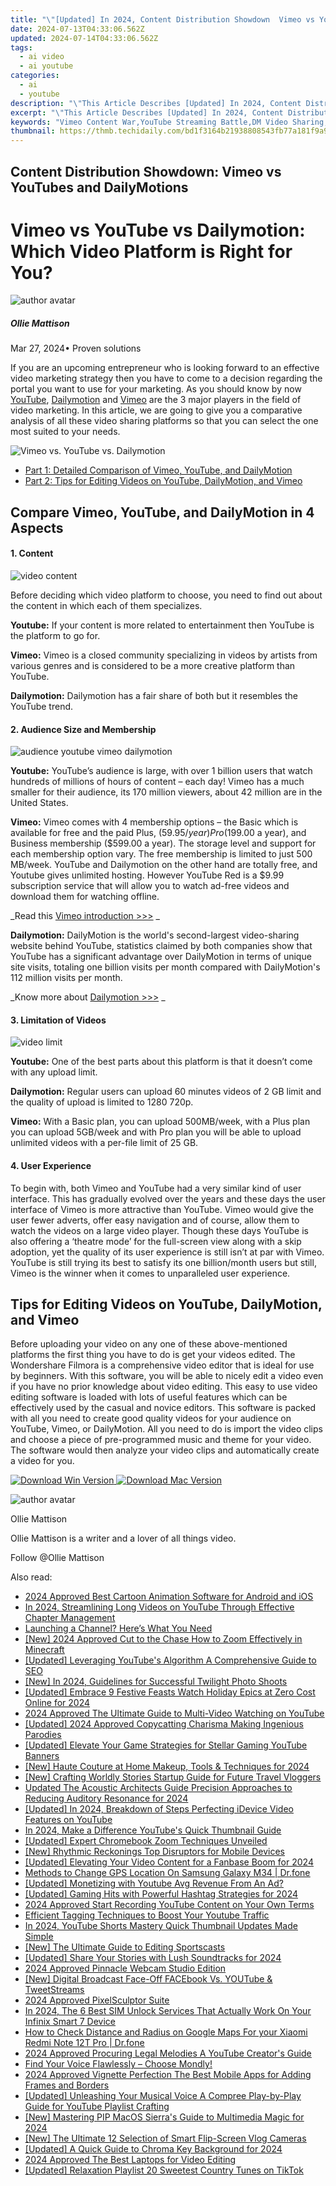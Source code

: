 ```yaml
---
title: "\"[Updated] In 2024, Content Distribution Showdown  Vimeo vs YouTubes and DailyMotions\""
date: 2024-07-13T04:33:06.562Z
updated: 2024-07-14T04:33:06.562Z
tags:
  - ai video
  - ai youtube
categories:
  - ai
  - youtube
description: "\"This Article Describes [Updated] In 2024, Content Distribution Showdown: Vimeo vs YouTubes and DailyMotions\""
excerpt: "\"This Article Describes [Updated] In 2024, Content Distribution Showdown: Vimeo vs YouTubes and DailyMotions\""
keywords: "Vimeo Content War,YouTube Streaming Battle,DM Video Sharing,Motion Media Distribution,Vimeo vs YouTube,DailyMotion Directed,Video Distro Showdown"
thumbnail: https://thmb.techidaily.com/bd1f3164b21938808543fb77a181f9a976b01572cf9b49cfe1852edc61f82d53.jpg
---
```


## Content Distribution Showdown: Vimeo vs YouTubes and DailyMotions

# Vimeo vs YouTube vs Dailymotion: Which Video Platform is Right for You?

![author avatar](https://images.wondershare.com/filmora/article-images/ollie-mattison.jpg)

##### Ollie Mattison

 Mar 27, 2024• Proven solutions

If you are an upcoming entrepreneur who is looking forward to an effective video marketing strategy then you have to come to a decision regarding the portal you want to use for your marketing. As you should know by now [YouTube](https://www.youtube.com/), [Dailymotion](http://www.dailymotion.com/) and [Vimeo](https://www.vimeo.com/) are the 3 major players in the field of video marketing. In this article, we are going to give you a comparative analysis of all these video sharing platforms so that you can select the one most suited to your needs.

![Vimeo vs. YouTube vs. Dailymotion](https://images.wondershare.com/filmora/article-images/vimeo-youtube-dailymotion.png)

* [Part 1: Detailed Comparison of Vimeo, YouTube, and DailyMotion](#part1)
* [Part 2: Tips for Editing Videos on YouTube, DailyMotion, and Vimeo](#part2)

## Compare Vimeo, YouTube, and DailyMotion in 4 Aspects

#### 1\.  Content

![video content](https://images.wondershare.com/filmora/article-images/video-content.jpg)

Before deciding which video platform to choose, you need to find out about the content in which each of them specializes.

**Youtube:** If your content is more related to entertainment then YouTube is the platform to go for.

 **Vimeo:** Vimeo is a closed community specializing in videos by artists from various genres and is considered to be a more creative platform than YouTube.

**Dailymotion:** Dailymotion has a fair share of both but it resembles the YouTube trend.

#### 2\.  Audience Size and Membership

![audience youtube vimeo dailymotion](https://images.wondershare.com/filmora/article-images/audience-youtube-vimeo-dailymotion.jpg)

**Youtube:** YouTube’s audience is large, with over 1 billion users that watch hundreds of millions of hours of content – each day! Vimeo has a much smaller for their audience, its 170 million viewers, about 42 million are in the United States.

**Vimeo:** Vimeo comes with 4 membership options – the Basic which is available for free and the paid Plus, ($59.95/ year) Pro ($199.00 a year), and Business membership ($599.00 a year). The storage level and support for each membership option vary. The free membership is limited to just 500 MB/week. YouTube and Dailymotion on the other hand are totally free, and Youtube gives unlimited hosting. However YouTube Red is a $9.99 subscription service that will allow you to watch ad-free videos and download them for watching offline.

 _Read this [Vimeo introduction >>>](https://tools.techidaily.com/wondershare/filmora/download/) _

**Dailymotion:** DailyMotion is the world's second-largest video-sharing website behind YouTube, statistics claimed by both companies show that YouTube has a significant advantage over DailyMotion in terms of unique site visits, totaling one billion visits per month compared with DailyMotion's 112 million visits per month.

_Know more about [Dailymotion >>>](https://tools.techidaily.com/wondershare/filmora/download/) _

#### 3\.  Limitation of Videos

![video limit](https://images.wondershare.com/filmora/article-images/videolimit-youtube-vimeo-dailymotion.jpg)

**Youtube:** One of the best parts about this platform is that it doesn’t come with any upload limit.

**Dailymotion:** Regular users can upload 60 minutes videos of 2 GB limit and the quality of upload is limited to 1280 720p.

**Vimeo:** With a Basic plan, you can upload 500MB/week, with a Plus plan you can upload 5GB/week and with Pro plan you will be able to upload unlimited videos with a per-file limit of 25 GB.

#### 4\.  User Experience

To begin with, both Vimeo and YouTube had a very similar kind of user interface. This has gradually evolved over the years and these days the user interface of Vimeo is more attractive than YouTube. Vimeo would give the user fewer adverts, offer easy navigation and of course, allow them to watch the videos on a large video player. Though these days YouTube is also offering a ‘theatre mode’ for the full-screen view along with a skip adoption, yet the quality of its user experience is still isn’t at par with Vimeo. YouTube is still trying its best to satisfy its one billion/month users but still, Vimeo is the winner when it comes to unparalleled user experience.

## Tips for Editing Videos on YouTube, DailyMotion, and Vimeo

Before uploading your video on any one of these above-mentioned platforms the first thing you have to do is get your videos edited. The Wondershare Filmora is a comprehensive video editor that is ideal for use by beginners. With this software, you will be able to nicely edit a video even if you have no prior knowledge about video editing. This easy to use video editing software is loaded with lots of useful features which can be effectively used by the casual and novice editors. This software is packed with all you need to create good quality videos for your audience on YouTube, Vimeo, or DailyMotion. All you need to do is import the video clips and choose a piece of pre-programmed music and theme for your video. The software would then analyze your video clips and automatically create a video for you.

[![Download Win Version](https://images.wondershare.com/filmora/guide/download-btn-win.jpg) ](https://tools.techidaily.com/wondershare/filmora/download/) [![Download Mac Version](https://images.wondershare.com/filmora/guide/download-btn-mac.jpg) ](https://tools.techidaily.com/wondershare/filmora/download/)

![author avatar](https://images.wondershare.com/filmora/article-images/ollie-mattison.jpg)

Ollie Mattison

Ollie Mattison is a writer and a lover of all things video.

Follow @Ollie Mattison


<ins class="adsbygoogle"
     style="display:block"
     data-ad-format="autorelaxed"
     data-ad-client="ca-pub-7571918770474297"
     data-ad-slot="1223367746"></ins>



<ins class="adsbygoogle"
     style="display:block"
     data-ad-client="ca-pub-7571918770474297"
     data-ad-slot="8358498916"
     data-ad-format="auto"
     data-full-width-responsive="true"></ins>



<span class="atpl-alsoreadstyle">Also read:</span>
<div><ul>
<li><a href="https://video-ai-editor.techidaily.com/2024-approved-best-cartoon-animation-software-for-android-and-ios/"><u>2024 Approved Best Cartoon Animation Software for Android and iOS</u></a></li>
<li><a href="https://youtube-web.techidaily.com/24-streamlining-long-videos-on-youtube-through-effective-chapter-management/"><u>In 2024, Streamlining Long Videos on YouTube Through Effective Chapter Management</u></a></li>
<li><a href="https://youtube-web.techidaily.com/hing-a-channel-heres-what-you-need/"><u>Launching a Channel? Here’s What You Need</u></a></li>
<li><a href="https://fox-links.techidaily.com/new-2024-approved-cut-to-the-chase-how-to-zoom-effectively-in-minecraft/"><u>[New] 2024 Approved  Cut to the Chase  How to Zoom Effectively in Minecraft</u></a></li>
<li><a href="https://youtube-web.techidaily.com/ed-leveraging-youtubes-algorithm-a-comprehensive-guide-to-seo/"><u>[Updated] Leveraging YouTube's Algorithm  A Comprehensive Guide to SEO</u></a></li>
<li><a href="https://digital-screen-recording.techidaily.com/new-in-2024-guidelines-for-successful-twilight-photo-shoots/"><u>[New] In 2024, Guidelines for Successful Twilight Photo Shoots</u></a></li>
<li><a href="https://youtube-web.techidaily.com/ed-embrace-9-festive-feasts-watch-holiday-epics-at-zero-cost-online-for-2024/"><u>[Updated] Embrace 9 Festive Feasts  Watch Holiday Epics at Zero Cost Online for 2024</u></a></li>
<li><a href="https://youtube-web.techidaily.com/approved-the-ultimate-guide-to-multi-video-watching-on-youtube/"><u>2024 Approved  The Ultimate Guide to Multi-Video Watching on YouTube</u></a></li>
<li><a href="https://youtube-web.techidaily.com/ed-2024-approved-copycatting-charisma-making-ingenious-parodies/"><u>[Updated] 2024 Approved  Copycatting Charisma  Making Ingenious Parodies</u></a></li>
<li><a href="https://youtube-web.techidaily.com/ed-elevate-your-game-strategies-for-stellar-gaming-youtube-banners/"><u>[Updated] Elevate Your Game  Strategies for Stellar Gaming YouTube Banners</u></a></li>
<li><a href="https://youtube-web.techidaily.com/aute-couture-at-home-makeup-tools-and-techniques-for-2024/"><u>[New] Haute Couture at Home  Makeup, Tools & Techniques for 2024</u></a></li>
<li><a href="https://youtube-videos.techidaily.com/new-crafting-worldly-stories-startup-guide-for-future-travel-vloggers/"><u>[New] Crafting Worldly Stories  Startup Guide for Future Travel Vloggers</u></a></li>
<li><a href="https://voice-adjusting.techidaily.com/updated-the-acoustic-architects-guide-precision-approaches-to-reducing-auditory-resonance-for-2024/"><u>Updated The Acoustic Architects Guide Precision Approaches to Reducing Auditory Resonance for 2024</u></a></li>
<li><a href="https://youtube-web.techidaily.com/ed-in-2024-breakdown-of-steps-perfecting-idevice-video-features-on-youtube/"><u>[Updated] In 2024, Breakdown of Steps  Perfecting iDevice Video Features on YouTube</u></a></li>
<li><a href="https://youtube-web.techidaily.com/24-make-a-difference-youtubes-quick-thumbnail-guide/"><u>In 2024, Make a Difference  YouTube's Quick Thumbnail Guide</u></a></li>
<li><a href="https://some-knowledge.techidaily.com/updated-expert-chromebook-zoom-techniques-unveiled/"><u>[Updated] Expert Chromebook Zoom Techniques Unveiled</u></a></li>
<li><a href="https://youtube-web.techidaily.com/hythmic-reckonings-top-disruptors-for-mobile-devices/"><u>[New] Rhythmic Reckonings  Top Disruptors for Mobile Devices</u></a></li>
<li><a href="https://youtube-web.techidaily.com/ed-elevating-your-video-content-for-a-fanbase-boom-for-2024/"><u>[Updated] Elevating Your Video Content for a Fanbase Boom for 2024</u></a></li>
<li><a href="https://fake-location.techidaily.com/methods-to-change-gps-location-on-samsung-galaxy-m34-drfone-by-drfone-virtual-android/"><u>Methods to Change GPS Location On Samsung Galaxy M34 | Dr.fone</u></a></li>
<li><a href="https://youtube-web.techidaily.com/ed-monetizing-with-youtube-avg-revenue-from-an-ad/"><u>[Updated] Monetizing with Youtube  Avg Revenue From An Ad?</u></a></li>
<li><a href="https://youtube-web.techidaily.com/ed-gaming-hits-with-powerful-hashtag-strategies-for-2024/"><u>[Updated] Gaming Hits with Powerful Hashtag Strategies for 2024</u></a></li>
<li><a href="https://youtube-web.techidaily.com/approved-start-recording-youtube-content-on-your-own-terms/"><u>2024 Approved  Start Recording YouTube Content on Your Own Terms</u></a></li>
<li><a href="https://youtube-web.techidaily.com/ient-tagging-techniques-to-boost-your-youtube-traffic/"><u>Efficient Tagging Techniques to Boost Your Youtube Traffic</u></a></li>
<li><a href="https://youtube-web.techidaily.com/24-youtube-shorts-mastery-quick-thumbnail-updates-made-simple/"><u>In 2024, YouTube Shorts Mastery  Quick Thumbnail Updates Made Simple</u></a></li>
<li><a href="https://youtube-web.techidaily.com/he-ultimate-guide-to-editing-sportscasts/"><u>[New] The Ultimate Guide to Editing Sportscasts</u></a></li>
<li><a href="https://youtube-web.techidaily.com/ed-share-your-stories-with-lush-soundtracks-for-2024/"><u>[Updated] Share Your Stories with Lush Soundtracks for 2024</u></a></li>
<li><a href="https://screen-recording.techidaily.com/2024-approved-pinnacle-webcam-studio-edition/"><u>2024 Approved  Pinnacle Webcam Studio Edition</u></a></li>
<li><a href="https://youtube-web.techidaily.com/igital-broadcast-face-off-facebook-vs-youtube-and-tweetstreams/"><u>[New] Digital Broadcast Face-Off  FACEbook Vs. YOUTube & TweetStreams</u></a></li>
<li><a href="https://youtube-help.techidaily.com/2024-approved-pixelsculptor-suite/"><u>2024 Approved  PixelSculptor Suite</u></a></li>
<li><a href="https://sim-unlock.techidaily.com/in-2024-the-6-best-sim-unlock-services-that-actually-work-on-your-infinix-smart-7-device-by-drfone-android/"><u>In 2024, The 6 Best SIM Unlock Services That Actually Work On Your Infinix Smart 7 Device</u></a></li>
<li><a href="https://android-location-track.techidaily.com/how-to-check-distance-and-radius-on-google-maps-for-your-xiaomi-redmi-note-12t-pro-drfone-by-drfone-virtual-android/"><u>How to Check Distance and Radius on Google Maps For your Xiaomi Redmi Note 12T Pro | Dr.fone</u></a></li>
<li><a href="https://youtube-web.techidaily.com/approved-procuring-legal-melodies-a-youtube-creators-guide/"><u>2024 Approved  Procuring Legal Melodies  A YouTube Creator's Guide</u></a></li>
<li><a href="https://mondly-stories.techidaily.com/1719581333482-find-your-voice-flawlessly-choose-mondly/"><u>Find Your Voice Flawlessly – Choose Mondly!</u></a></li>
<li><a href="https://video-creation-software.techidaily.com/2024-approved-vignette-perfection-the-best-mobile-apps-for-adding-frames-and-borders/"><u>2024 Approved Vignette Perfection The Best Mobile Apps for Adding Frames and Borders</u></a></li>
<li><a href="https://facebook-video-share.techidaily.com/updated-unleashing-your-musical-voice-a-compree-play-by-play-guide-for-youtube-playlist-crafting/"><u>[Updated] Unleashing Your Musical Voice  A Compree Play-by-Play Guide for YouTube Playlist Crafting</u></a></li>
<li><a href="https://fox-direct.techidaily.com/new-mastering-pip-macos-sierras-guide-to-multimedia-magic-for-2024/"><u>[New] Mastering PIP  MacOS Sierra's Guide to Multimedia Magic for 2024</u></a></li>
<li><a href="https://youtube-web.techidaily.com/he-ultimate-12-selection-of-smart-flip-screen-vlog-cameras/"><u>[New] The Ultimate 12 Selection of Smart Flip-Screen Vlog Cameras</u></a></li>
<li><a href="https://youtube-web.techidaily.com/ed-a-quick-guide-to-chroma-key-background-for-2024/"><u>[Updated] A Quick Guide to Chroma Key Background for 2024</u></a></li>
<li><a href="https://youtube-web.techidaily.com/approved-the-best-laptops-for-video-editing/"><u>2024 Approved  The Best Laptops for Video Editing</u></a></li>
<li><a href="https://tiktok-video-recordings.techidaily.com/updated-relaxation-playlist-20-sweetest-country-tunes-on-tiktok/"><u>[Updated] Relaxation Playlist  20 Sweetest Country Tunes on TikTok</u></a></li>
</ul></div>
